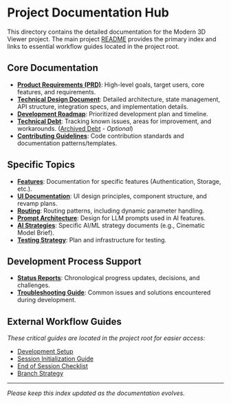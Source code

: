 # Project Documentation Hub

This directory contains the detailed documentation for the Modern 3D Viewer project.
The main project [README](../README.md) provides the primary index and links to essential workflow guides located in the project root.

## Core Documentation
*   **[Product Requirements (PRD)](./PRD.md)**: High-level goals, target users, core features, and requirements.
*   **[Technical Design Document](./TECHNICAL_DESIGN.md)**: Detailed architecture, state management, API structure, integration specs, and implementation details.
*   **[Development Roadmap](./DEVELOPMENT_ROADMAP.md)**: Prioritized development plan and timeline.
*   **[Technical Debt](./TECHNICAL_DEBT.md)**: Tracking known issues, areas for improvement, and workarounds. ([Archived Debt](./TECHNICAL_DEBT_ARCHIVE.md) - *Optional*)
*   **[Contributing Guidelines](./CONTRIBUTING.md)**: Code contribution standards and documentation patterns/templates.

## Specific Topics
*   **[Features](./features/)**: Documentation for specific features (Authentication, Storage, etc.).
*   **[UI Documentation](./UI/)**: UI design principles, component structure, and revamp plans.
*   **[Routing](./routing/)**: Routing patterns, including dynamic parameter handling.
*   **[Prompt Architecture](./prompt-architecture/)**: Design for LLM prompts used in AI features.
*   **[AI Strategies](./ai/)**: Specific AI/ML strategy documents (e.g., Cinematic Model Brief).
*   **[Testing Strategy](./testing/)**: Plan and infrastructure for testing.

## Development Process Support
*   **[Status Reports](./status-reports/)**: Chronological progress updates, decisions, and challenges.
*   **[Troubleshooting Guide](./troubleshooting/)**: Common issues and solutions encountered during development.

## External Workflow Guides
*These critical guides are located in the project root for easier access:*
*   [Development Setup](../DEVELOPMENT_SETUP.md)
*   [Session Initialization Guide](../GET_STARTED.md)
*   [End of Session Checklist](../END_SESSION.md)
*   [Branch Strategy](../BRANCH_STRATEGY.md)

---
*Please keep this index updated as the documentation evolves.*